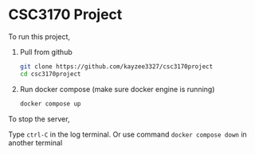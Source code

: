 # CSC3170 Project

To run this project,

1. Pull from github
   ```bash
   git clone https://github.com/kayzee3327/csc3170project
   cd csc3170project
   ```
2. Run docker compose (make sure docker engine is running)
   ```bash
   docker compose up
   ```

To stop the server,

Type `ctrl-C` in the log terminal. Or use command `docker compose down` in another terminal
   
